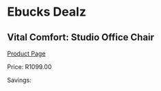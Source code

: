 
# Ebucks Dealz
## Vital Comfort: Studio Office Chair
[Product Page](https://www.ebucks.com/web/shop/productSelected.do?prodId=1129399146&catId=1130195724)

Price: R1099.00

Savings: 


	
